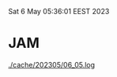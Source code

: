 Sat  6 May 05:36:01 EEST 2023
# JAM
<a href='./cache/202305/06_05.log'>./cache/202305/06_05.log</a>
